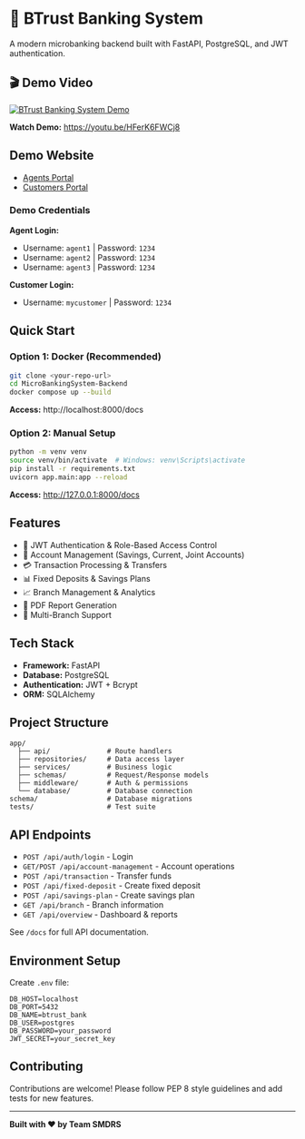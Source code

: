 # 🏦 BTrust Banking System

A modern microbanking backend built with FastAPI, PostgreSQL, and JWT authentication.

## 🎬 Demo Video

[![BTrust Banking System Demo](https://img.youtube.com/vi/HFerK6FWCj8/maxresdefault.jpg)](https://youtu.be/HFerK6FWCj8)

**Watch Demo:** https://youtu.be/HFerK6FWCj8

## Demo Website

- [Agents Portal](https://btrust.dpdns.org) 
- [Customers Portal](https://customer.btrust.dpdns.org)

### Demo Credentials

**Agent Login:**
- Username: `agent1` | Password: `1234`
- Username: `agent2` | Password: `1234`
- Username: `agent3` | Password: `1234`

**Customer Login:**
- Username: `mycustomer` | Password: `1234`

## Quick Start

### Option 1: Docker (Recommended)

```bash
git clone <your-repo-url>
cd MicroBankingSystem-Backend
docker compose up --build
```

**Access:** http://localhost:8000/docs

### Option 2: Manual Setup

```bash
python -m venv venv
source venv/bin/activate  # Windows: venv\Scripts\activate
pip install -r requirements.txt
uvicorn app.main:app --reload
```

**Access:** http://127.0.0.1:8000/docs

## Features

- 🔐 JWT Authentication & Role-Based Access Control
- 👥 Account Management (Savings, Current, Joint Accounts)
- 💳 Transaction Processing & Transfers
- 📊 Fixed Deposits & Savings Plans
- 📈 Branch Management & Analytics
- 📄 PDF Report Generation
- 🏢 Multi-Branch Support

## Tech Stack

- **Framework:** FastAPI
- **Database:** PostgreSQL
- **Authentication:** JWT + Bcrypt
- **ORM:** SQLAlchemy

## Project Structure

```
app/
  ├── api/              # Route handlers
  ├── repositories/     # Data access layer
  ├── services/         # Business logic
  ├── schemas/          # Request/Response models
  ├── middleware/       # Auth & permissions
  └── database/         # Database connection
schema/                 # Database migrations
tests/                  # Test suite
```

## API Endpoints

- `POST /api/auth/login` - Login
- `GET/POST /api/account-management` - Account operations
- `POST /api/transaction` - Transfer funds
- `POST /api/fixed-deposit` - Create fixed deposit
- `POST /api/savings-plan` - Create savings plan
- `GET /api/branch` - Branch information
- `GET /api/overview` - Dashboard & reports

See `/docs` for full API documentation.

## Environment Setup

Create `.env` file:
```
DB_HOST=localhost
DB_PORT=5432
DB_NAME=btrust_bank
DB_USER=postgres
DB_PASSWORD=your_password
JWT_SECRET=your_secret_key
```

## Contributing

Contributions are welcome! Please follow PEP 8 style guidelines and add tests for new features.

---

**Built with ❤️ by Team SMDRS**
